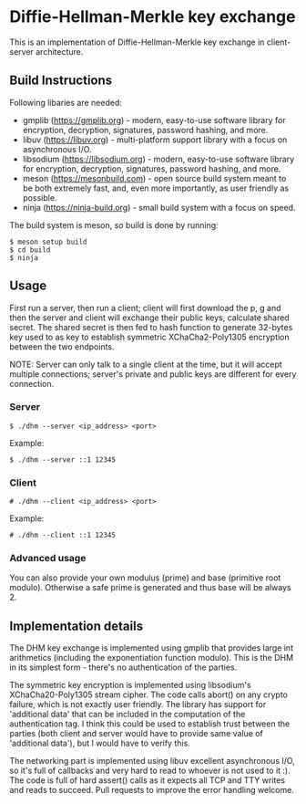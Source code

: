 # Diffie-Hellman-Merkle key exchange

This is an implementation of Diffie-Hellman-Merkle key exchange in client-server
architecture.

## Build Instructions

Following libaries are needed:

* gmplib (https://gmplib.org) - modern, easy-to-use software library for encryption, decryption, signatures, password hashing, and more.
* libuv (https://libuv.org) - multi-platform support library with a focus on asynchronous I/O.
* libsodium (https://libsodium.org) - modern, easy-to-use software library for encryption, decryption, signatures, password hashing, and more.
* meson (https://mesonbuild.com) - open source build system meant to be both extremely fast, and, even more importantly, as user friendly as possible.
* ninja (https://ninja-build.org) - small build system with a focus on speed.

The build system is meson, so build is done by running:

    $ meson setup build
	$ cd build
	$ ninja

## Usage

First run a server, then run a client; client will first download the p, g and
then the server and client will exchange their public keys, calculate shared
secret.  The shared secret is then fed to hash function to generate 32-bytes key
used to as key to establish symmetric XChaCha2-Poly1305 encryption between the
two endpoints.

NOTE: Server can only talk to a single client at the time, but it will accept
multiple connections; server's private and public keys are different for every
connection.

### Server

    $ ./dhm --server <ip_address> <port>

Example:

    $ ./dhm --server ::1 12345

### Client

    # ./dhm --client <ip_address> <port>

Example:

    # ./dhm --client ::1 12345

### Advanced usage

You can also provide your own modulus (prime) and base (primitive root modulo).
Otherwise a safe prime is generated and thus base will be always 2.

## Implementation details

The DHM key exchange is implemented using gmplib that provides large int
arithmetics (including the exponentiation function modulo).  This is the DHM in
its simplest form - there's no authentication of the parties.

The symmetric key encryption is implemented using libsodium's XChaCha20-Poly1305
stream cipher. The code calls abort() on any crypto failure, which is not
exactly user friendly.  The library has support for 'additional data' that can
be included in the computation of the authentication tag.  I think this could be
used to establish trust between the parties (both client and server would have
to provide same value of 'additional data'), but I would have to verify this.

The networking part is implemented using libuv excellent asynchronous I/O, so
it's full of callbacks and very hard to read to whoever is not used to it :).
The code is full of hard assert() calls as it expects all TCP and TTY writes and
reads to succeed.  Pull requests to improve the error handling welcome.
